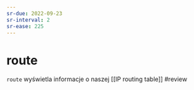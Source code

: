 ```yaml
---
sr-due: 2022-09-23
sr-interval: 2
sr-ease: 225
---
```


# route
`route` wyświetla informacje o naszej [[IP routing table]]
#review